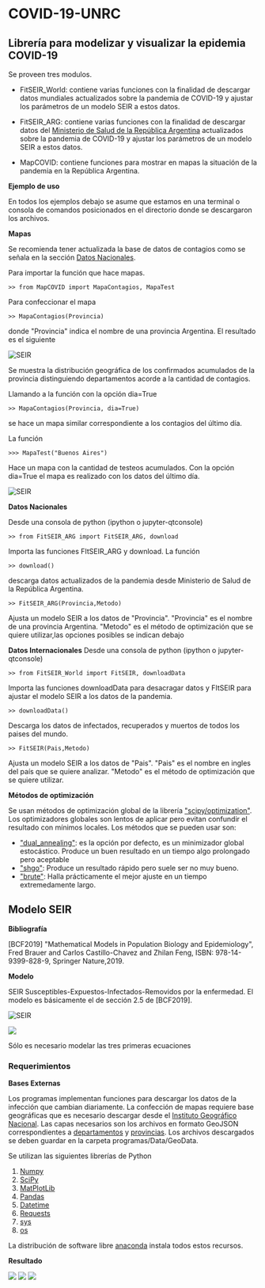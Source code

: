 # COVID-19-UNRC
<h2> Librería para modelizar y visualizar la epidemia COVID-19 </h2>

Se proveen tres modulos.

* FitSEIR_World: contiene varias funciones con la finalidad de descargar datos mundiales actualizados sobre la pandemia de COVID-19 y ajustar los parámetros de   un modelo SEIR a estos datos.

* FitSEIR_ARG:  contiene varias funciones con la finalidad de descargar datos del [Ministerio de Salud de la República Argentina](https://www.argentina.gob.ar/salud) actualizados sobre la pandemia de COVID-19 y ajustar los parámetros de   un modelo SEIR a estos datos.

* MapCOVID: contiene funciones para mostrar en mapas la situación de la pandemia en la República Argentina.


**Ejemplo de uso**

En todos los ejemplos debajo se asume que estamos en una terminal o consola de comandos posicionados en el directorio donde se descargaron los archivos.

**Mapas**

Se recomienda tener actualizada la base de datos de contagios como se señala en la sección [Datos Nacionales](#item1).

Para importar la función que hace mapas.

    >> from MapCOVID import MapaContagios, MapaTest

Para confeccionar el mapa

    >> MapaContagios(Provincia)

donde "Provincia" indica el nombre de una provincia Argentina. El resultado es el siguiente

![SEIR](Imagenes/EjemplosMapas.png)

Se muestra la distribución geográfica de los confirmados acumulados de la provincia distinguiendo departamentos acorde a la cantidad de contagios.

Llamando a la función con la opción dia=True

    >> MapaContagios(Provincia, dia=True)

se hace un mapa similar correspondiente a los contagios del último día.

La función

    >>> MapaTest("Buenos Aires")

Hace un mapa con la cantidad de testeos acumulados. Con la opción dia=True el mapa es realizado con los datos del último día.

![SEIR](Imagenes/EjemplosMapas2.png)


<a name="item1"></a>
**Datos Nacionales**


Desde una consola de python (ipython o jupyter-qtconsole)

    >> from FitSEIR_ARG import FitSEIR_ARG, download

Importa las funciones FItSEIR_ARG  y download. La función

    >> download()

descarga datos actualizados de la pandemia desde Ministerio de Salud de la República Argentina.

    >> FitSEIR_ARG(Provincia,Metodo)

Ajusta un modelo SEIR a los datos de "Provincia". "Provincia" es  el nombre de una provincia Argentina.  "Metodo" es el método de optimización que se quiere utilizar,las opciones posibles se indican debajo


**Datos Internacionales**
Desde una consola de python (ipython o jupyter-qtconsole)

    >> from FitSEIR_World import FitSEIR, downloadData

Importa las funciones downloadData para desacragar datos y FItSEIR para ajustar el modelo SEIR a los datos de la pandemia.

    >> downloadData()

Descarga los datos de infectados, recuperados y muertos de todos los paises del mundo.

    >> FitSEIR(Pais,Metodo)

Ajusta un modelo SEIR a los datos de "Pais". "Pais" es  el nombre en ingles del país que se quiere analizar.  "Metodo" es el método de optimización que se quiere utilizar.

**Métodos de optimización**

Se usan métodos de optimización global de la librería ["scipy/optimization"](https://docs.scipy.org/doc/scipy/reference/optimize.html). Los optimizadores globales son lentos de aplicar pero evitan confundir el resultado con mínimos locales. Los métodos que se pueden usar son:

* ["dual_annealing"](https://docs.scipy.org/doc/scipy/reference/generated/scipy.optimize.dual_annealing.html#scipy.optimize.dual_annealing): es la opción por defecto, es un minimizador global estocástico.  Produce un buen resultado en un tiempo algo prolongado pero aceptable
* ["shgo"](https://docs.scipy.org/doc/scipy/reference/generated/scipy.optimize.shgo.html): Produce un resultado rápido pero suele ser no muy bueno.
* ["brute"](https://docs.scipy.org/doc/scipy/reference/generated/scipy.optimize.brute.html#scipy.optimize.brute): Halla prácticamente el mejor ajuste en un tiempo extremedamente largo.

<h2> Modelo SEIR </h2>

<b> Bibliografía </b>

[BCF2019] "Mathematical Models in Population Biology and Epidemiology", Fred Brauer and Carlos Castillo-Chavez and Zhilan Feng, ISBN: 978-14-9399-828-9, Springer Nature,2019.

**Modelo**


SEIR Susceptibles-Expuestos-Infectados-Removidos por la enfermedad.  El modelo es básicamente el de sección 2.5 de [BCF2019].

![SEIR](Imagenes/SEIR.png)

![](Imagenes/Formulas.png)

Sólo es necesario modelar las tres primeras  ecuaciones

### Requerimientos ###

**Bases Externas**

Los programas implementan funciones para descargar los datos de la infección que cambian diariamente. La confección de mapas requiere base geográficas que es necesario descargar desde el [Instituto Geográfico Nacional](https://www.ign.gob.ar/NuestrasActividades/InformacionGeoespacial/CapasSIG). Las capas necesarios son los archivos en formato GeoJSON correspondientes a [departamentos](http://ramsac.ign.gob.ar/operaciones_sig/shp_from_geoserver/download.php?f=Z2VvanNvbjo6ZGVwYXJ0YW1lbnRvLnppcA%3D%3D) y [provincias](http://ramsac.ign.gob.ar/operaciones_sig/shp_from_geoserver/download.php?f=Z2VvanNvbjo6cHJvdmluY2lhLnppcA%3D%3D). Los archivos descargados se deben guardar en la carpeta programas/Data/GeoData.   

Se utilizan las siguientes librerías de Python
1. [Numpy](https://numpy.org/)
2. [SciPy](https://www.scipy.org/)
3. [MatPlotLib](https://matplotlib.org/)
4. [Pandas](https://pandas.pydata.org/)
5. [Datetime](https://docs.python.org/3/library/datetime.html)
6. [Requests](https://pypi.org/project/requests/)
7. [sys](https://docs.python.org/3/library/sys.html)
8. [os](https://docs.python.org/3/library/os.html)

La distribución de software libre [anaconda](https://www.anaconda.com/) instala todos estos recursos.

**Resultado**<a name=”item1″></a>

![](Imagenes/18-junio-2020-Buenos-Aires.png)
![](Imagenes/18-junio-2020-CABA.png)
![](Imagenes/18-junio-2020-Córdoba.png)
